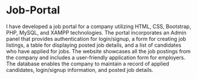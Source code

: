 # Job-Portal
I have developed a job portal for a company utilizing HTML, CSS, Bootstrap, PHP, MySQL, and XAMPP technologies. The portal incorporates an Admin panel that provides authentication for login/signup, a form for creating job listings, a table for displaying posted job details, and a list of candidates who have applied for jobs. 
The website showcases all the job postings from the company and includes a user-friendly application form for employers. The database enables the company to maintain a record of applied candidates, login/signup information, and posted job details.


 
